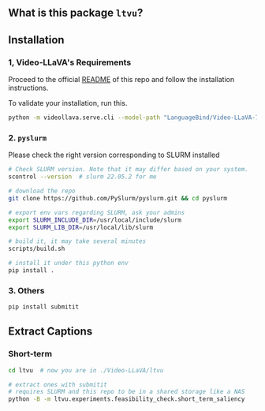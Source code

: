 ## What is this package `ltvu`?

## Installation

### 1, Video-LLaVA's Requirements
Proceed to the official [README](README.md) of this repo and follow the installation instructions.

To validate your installation, run this.
```bash
python -m videollava.serve.cli --model-path "LanguageBind/Video-LLaVA-7B" --file "path/to/your/video.mp4" --load-4bit
```

### 2. `pyslurm`

Please check the right version corresponding to SLURM installed

```bash
# Check SLURM version. Note that it may differ based on your system.
scontrol --version  # slurm 22.05.2 for me

# download the repo
git clone https://github.com/PySlurm/pyslurm.git && cd pyslurm

# export env vars regarding SLURM, ask your admins
export SLURM_INCLUDE_DIR=/usr/local/include/slurm
export SLURM_LIB_DIR=/usr/local/lib/slurm

# build it, it may take several minutes
scripts/build.sh

# install it under this python env
pip install .
```

### 3. Others

```bash
pip install submitit
```

## Extract Captions

### Short-term

```bash
cd ltvu  # now you are in ./Video-LLaVA/ltvu

# extract ones with submitit
# requires SLURM and this repo to be in a shared storage like a NAS
python -B -m ltvu.experiments.feasibility_check.short_term_saliency
```
